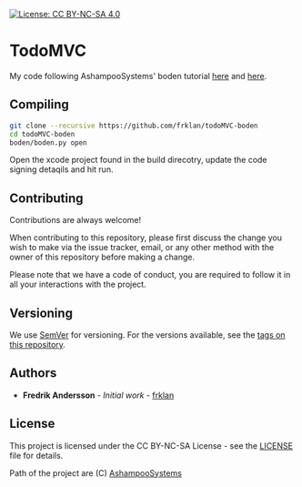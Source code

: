 [![License: CC BY-NC-SA 4.0](https://licensebuttons.net/l/by-nc-sa/4.0/80x15.png)](https://creativecommons.org/licenses/by-nc-sa/4.0/)
# TodoMVC

My code following AshampooSystems' boden tutorial [here](https://medium.com/ashampoo-systems/getting-started-with-c-17-mobile-cross-platform-development-using-boden-b47cb0f9a9a1) and [here](https://github.com/AshampooSystems/boden-todomvc).



## Compiling

```bash
git clone --recursive https://github.com/frklan/todoMVC-boden
cd todoMVC-boden
boden/boden.py open
```

Open the xcode project found in the build direcotry, update the code signing detaqils and hit run. 

## Contributing

Contributions are always welcome!

When contributing to this repository, please first discuss the change you wish to make via the issue tracker, email, or any other method with the owner of this repository before making a change.

Please note that we have a code of conduct, you are required to follow it in all your interactions with the project.

## Versioning

We use [SemVer](http://semver.org/) for versioning. For the versions available, see the [tags on this repository](https://github.com/frklan/[TBD]/tags).

## Authors

* **Fredrik Andersson** - *Initial work* - [frklan](https://github.com/frklan)

## License

This project is licensed under the CC BY-NC-SA License - see the [LICENSE](LICENSE) file for details. 

Path of the project are (C) [AshampooSystems](https://github.com/AshampooSystems/boden-todomvc)

